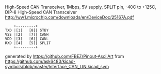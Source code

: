 High-Speed CAN Transceiver, 1Mbps, 5V supply, SPLIT pin, -40C to +125C, DIP-8
High-Speed CAN Transceiver
http://ww1.microchip.com/downloads/en/DeviceDoc/25167A.pdf


	    +---------+
	TXD |[1]   [8]| STBY
	VSS |[2]   [7]| CANH
	VDD |[3]   [6]| CANL
	RXD |[4]   [5]| SPLIT
	    +---------+


generated by https://github.com/FBEZ/Pinout-AsciiArt from https://github.com/ask6483/kicad-symbols/blob/master/Interface_CAN_LIN.kicad_sym